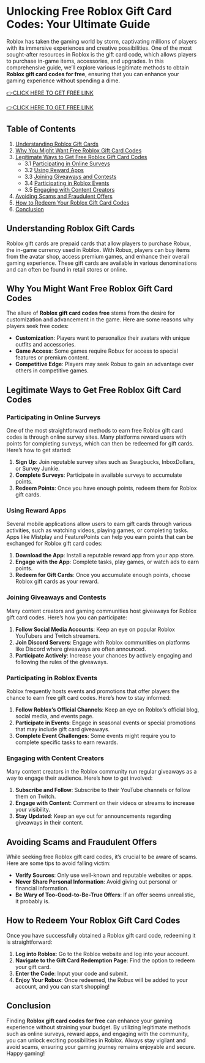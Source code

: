# Unlocking Free Roblox Gift Card Codes: Your Ultimate Guide

Roblox has taken the gaming world by storm, captivating millions of players with its immersive experiences and creative possibilities. One of the most sought-after resources in Roblox is the gift card code, which allows players to purchase in-game items, accessories, and upgrades. In this comprehensive guide, we’ll explore various legitimate methods to obtain **Roblox gift card codes for free**, ensuring that you can enhance your gaming experience without spending a dime.

[👉CLICK HERE TO GET FREE LINK](https://todaylink.site/freegiftcard/)


[👉CLICK HERE TO GET FREE LINK](https://todaylink.site/freegiftcard/)



## Table of Contents

1. [Understanding Roblox Gift Cards](#understanding-roblox-gift-cards)
2. [Why You Might Want Free Roblox Gift Card Codes](#why-you-might-want-free-roblox-gift-card-codes)
3. [Legitimate Ways to Get Free Roblox Gift Card Codes](#legitimate-ways-to-get-free-roblox-gift-card-codes)
   - 3.1 [Participating in Online Surveys](#participating-in-online-surveys)
   - 3.2 [Using Reward Apps](#using-reward-apps)
   - 3.3 [Joining Giveaways and Contests](#joining-giveaways-and-contests)
   - 3.4 [Participating in Roblox Events](#participating-in-roblox-events)
   - 3.5 [Engaging with Content Creators](#engaging-with-content-creators)
4. [Avoiding Scams and Fraudulent Offers](#avoiding-scams-and-fraudulent-offers)
5. [How to Redeem Your Roblox Gift Card Codes](#how-to-redeem-your-roblox-gift-card-codes)
6. [Conclusion](#conclusion)

## Understanding Roblox Gift Cards

Roblox gift cards are prepaid cards that allow players to purchase Robux, the in-game currency used in Roblox. With Robux, players can buy items from the avatar shop, access premium games, and enhance their overall gaming experience. These gift cards are available in various denominations and can often be found in retail stores or online.

## Why You Might Want Free Roblox Gift Card Codes

The allure of **Roblox gift card codes free** stems from the desire for customization and advancement in the game. Here are some reasons why players seek free codes:

- **Customization**: Players want to personalize their avatars with unique outfits and accessories.
- **Game Access**: Some games require Robux for access to special features or premium content.
- **Competitive Edge**: Players may seek Robux to gain an advantage over others in competitive games.

## Legitimate Ways to Get Free Roblox Gift Card Codes

### Participating in Online Surveys

One of the most straightforward methods to earn free Roblox gift card codes is through online survey sites. Many platforms reward users with points for completing surveys, which can then be redeemed for gift cards. Here’s how to get started:

1. **Sign Up**: Join reputable survey sites such as Swagbucks, InboxDollars, or Survey Junkie.
2. **Complete Surveys**: Participate in available surveys to accumulate points.
3. **Redeem Points**: Once you have enough points, redeem them for Roblox gift cards.

### Using Reward Apps

Several mobile applications allow users to earn gift cards through various activities, such as watching videos, playing games, or completing tasks. Apps like Mistplay and FeaturePoints can help you earn points that can be exchanged for Roblox gift card codes:

1. **Download the App**: Install a reputable reward app from your app store.
2. **Engage with the App**: Complete tasks, play games, or watch ads to earn points.
3. **Redeem for Gift Cards**: Once you accumulate enough points, choose Roblox gift cards as your reward.

### Joining Giveaways and Contests

Many content creators and gaming communities host giveaways for Roblox gift card codes. Here’s how you can participate:

1. **Follow Social Media Accounts**: Keep an eye on popular Roblox YouTubers and Twitch streamers.
2. **Join Discord Servers**: Engage with Roblox communities on platforms like Discord where giveaways are often announced.
3. **Participate Actively**: Increase your chances by actively engaging and following the rules of the giveaways.

### Participating in Roblox Events

Roblox frequently hosts events and promotions that offer players the chance to earn free gift card codes. Here’s how to stay informed:

1. **Follow Roblox’s Official Channels**: Keep an eye on Roblox’s official blog, social media, and events page.
2. **Participate in Events**: Engage in seasonal events or special promotions that may include gift card giveaways.
3. **Complete Event Challenges**: Some events might require you to complete specific tasks to earn rewards.

### Engaging with Content Creators

Many content creators in the Roblox community run regular giveaways as a way to engage their audience. Here’s how to get involved:

1. **Subscribe and Follow**: Subscribe to their YouTube channels or follow them on Twitch.
2. **Engage with Content**: Comment on their videos or streams to increase your visibility.
3. **Stay Updated**: Keep an eye out for announcements regarding giveaways in their content.

## Avoiding Scams and Fraudulent Offers

While seeking free Roblox gift card codes, it’s crucial to be aware of scams. Here are some tips to avoid falling victim:

- **Verify Sources**: Only use well-known and reputable websites or apps.
- **Never Share Personal Information**: Avoid giving out personal or financial information.
- **Be Wary of Too-Good-to-Be-True Offers**: If an offer seems unrealistic, it probably is.

## How to Redeem Your Roblox Gift Card Codes

Once you have successfully obtained a Roblox gift card code, redeeming it is straightforward:

1. **Log into Roblox**: Go to the Roblox website and log into your account.
2. **Navigate to the Gift Card Redemption Page**: Find the option to redeem your gift card.
3. **Enter the Code**: Input your code and submit.
4. **Enjoy Your Robux**: Once redeemed, the Robux will be added to your account, and you can start shopping!

## Conclusion

Finding **Roblox gift card codes for free** can enhance your gaming experience without straining your budget. By utilizing legitimate methods such as online surveys, reward apps, and engaging with the community, you can unlock exciting possibilities in Roblox. Always stay vigilant and avoid scams, ensuring your gaming journey remains enjoyable and secure. Happy gaming!
